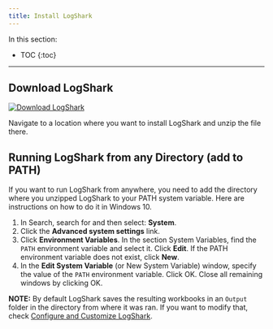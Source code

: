 ```yaml
---
title: Install LogShark
---
```


In this section:

* TOC
{:toc}

----

Download LogShark
------------------
 [![Download LogShark](https://img.shields.io/badge/Download%20LogShark-Version%203.0.2-blue.svg)](https://github.com/tableau/Logshark/releases/download/3.0.2/Setup_LogShark_v3.0.2.exe)

Navigate to a location where you want to install LogShark and unzip the file there.


Running LogShark from any Directory (add to PATH)
-------------------
If you want to run LogShark from anywhere, you need to add the directory where you unzipped LogShark to your PATH system variable. Here are instructions on how to do it in Windows 10.

1. In Search, search for and then select: **System**.
1. Click the **Advanced system settings** link.
1. Click **Environment Variables**. In the section System Variables, find the `PATH` environment variable and select it. Click **Edit**. If the PATH environment variable does not exist, click **New**.
1. In the **Edit System Variable** (or New System Variable) window, specify the value of the `PATH` environment variable. Click OK. Close all remaining windows by clicking OK.

**NOTE:** By default LogShark saves the resulting workbooks in an `Output` folder in the directory from where it was ran. If you want to modify that, check [Configure and Customize LogShark](/docs/logshark_configure.md).
